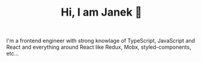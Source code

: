 <div align="center">
  <h1>Hi, I am Janek 👋</h1>
</div><br />

I'm a frontend engineer with strong knowlage of TypeScript, JavaScript and React and everything around React like Redux, Mobx, styled-components, etc...

